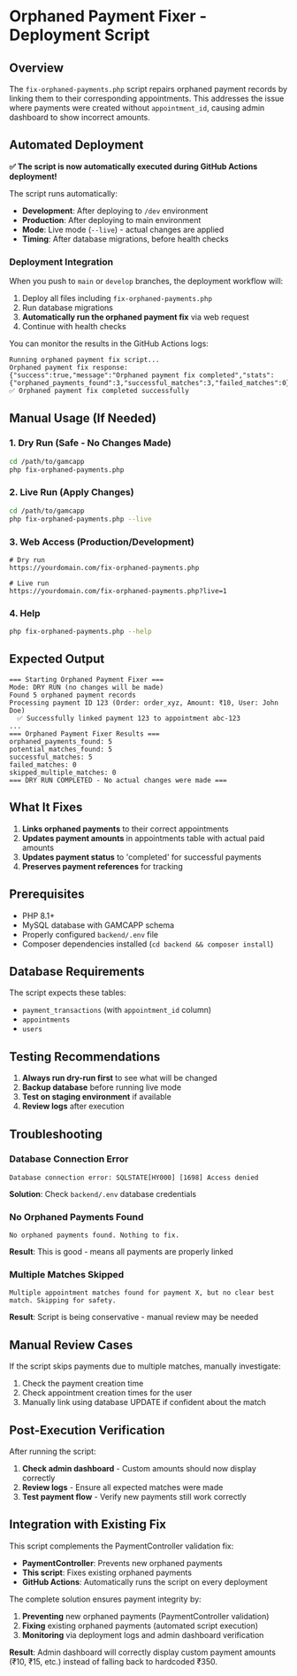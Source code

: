 # Orphaned Payment Fixer - Deployment Script

## Overview

The `fix-orphaned-payments.php` script repairs orphaned payment records by linking them to their corresponding appointments. This addresses the issue where payments were created without `appointment_id`, causing admin dashboard to show incorrect amounts.

## Automated Deployment

**✅ The script is now automatically executed during GitHub Actions deployment!**

The script runs automatically:
- **Development**: After deploying to `/dev` environment
- **Production**: After deploying to main environment
- **Mode**: Live mode (`--live`) - actual changes are applied
- **Timing**: After database migrations, before health checks

### Deployment Integration

When you push to `main` or `develop` branches, the deployment workflow will:

1. Deploy all files including `fix-orphaned-payments.php`
2. Run database migrations
3. **Automatically run the orphaned payment fix** via web request
4. Continue with health checks

You can monitor the results in the GitHub Actions logs:

```
Running orphaned payment fix script...
Orphaned payment fix response:
{"success":true,"message":"Orphaned payment fix completed","stats":{"orphaned_payments_found":3,"successful_matches":3,"failed_matches":0}}
✅ Orphaned payment fix completed successfully
```

## Manual Usage (If Needed)

### 1. Dry Run (Safe - No Changes Made)
```bash
cd /path/to/gamcapp
php fix-orphaned-payments.php
```

### 2. Live Run (Apply Changes)
```bash
cd /path/to/gamcapp
php fix-orphaned-payments.php --live
```

### 3. Web Access (Production/Development)
```
# Dry run
https://yourdomain.com/fix-orphaned-payments.php

# Live run  
https://yourdomain.com/fix-orphaned-payments.php?live=1
```

### 4. Help
```bash
php fix-orphaned-payments.php --help
```

## Expected Output

```
=== Starting Orphaned Payment Fixer ===
Mode: DRY RUN (no changes will be made)
Found 5 orphaned payment records
Processing payment ID 123 (Order: order_xyz, Amount: ₹10, User: John Doe)
  ✅ Successfully linked payment 123 to appointment abc-123
...
=== Orphaned Payment Fixer Results ===
orphaned_payments_found: 5
potential_matches_found: 5
successful_matches: 5
failed_matches: 0
skipped_multiple_matches: 0
=== DRY RUN COMPLETED - No actual changes were made ===
```

## What It Fixes

1. **Links orphaned payments** to their correct appointments
2. **Updates payment amounts** in appointments table with actual paid amounts
3. **Updates payment status** to 'completed' for successful payments
4. **Preserves payment references** for tracking

## Prerequisites

- PHP 8.1+
- MySQL database with GAMCAPP schema
- Properly configured `backend/.env` file
- Composer dependencies installed (`cd backend && composer install`)

## Database Requirements

The script expects these tables:
- `payment_transactions` (with `appointment_id` column)
- `appointments` 
- `users`

## Testing Recommendations

1. **Always run dry-run first** to see what will be changed
2. **Backup database** before running live mode
3. **Test on staging environment** if available
4. **Review logs** after execution

## Troubleshooting

### Database Connection Error
```
Database connection error: SQLSTATE[HY000] [1698] Access denied
```
**Solution**: Check `backend/.env` database credentials

### No Orphaned Payments Found
```
No orphaned payments found. Nothing to fix.
```
**Result**: This is good - means all payments are properly linked

### Multiple Matches Skipped
```
Multiple appointment matches found for payment X, but no clear best match. Skipping for safety.
```
**Result**: Script is being conservative - manual review may be needed

## Manual Review Cases

If the script skips payments due to multiple matches, manually investigate:

1. Check the payment creation time
2. Check appointment creation times for the user
3. Manually link using database UPDATE if confident about the match

## Post-Execution Verification

After running the script:

1. **Check admin dashboard** - Custom amounts should now display correctly
2. **Review logs** - Ensure all expected matches were made
3. **Test payment flow** - Verify new payments still work correctly

## Integration with Existing Fix

This script complements the PaymentController validation fix:
- **PaymentController**: Prevents new orphaned payments 
- **This script**: Fixes existing orphaned payments
- **GitHub Actions**: Automatically runs the script on every deployment

The complete solution ensures payment integrity by:
1. **Preventing** new orphaned payments (PaymentController validation)
2. **Fixing** existing orphaned payments (automated script execution)
3. **Monitoring** via deployment logs and admin dashboard verification

**Result**: Admin dashboard will correctly display custom payment amounts (₹10, ₹15, etc.) instead of falling back to hardcoded ₹350.